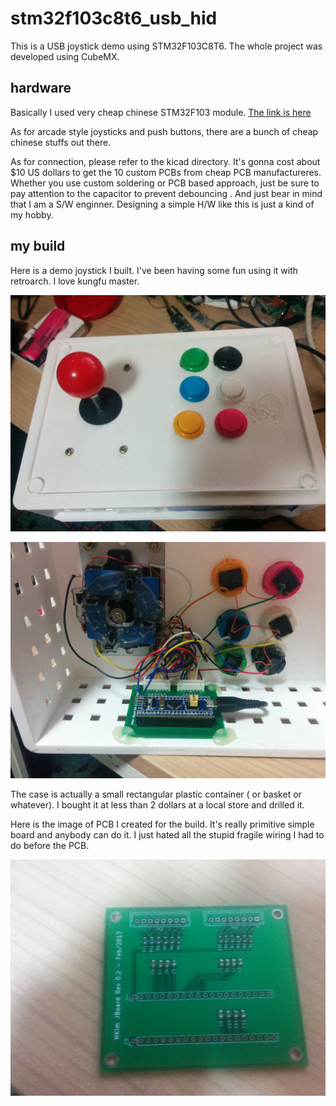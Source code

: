 # stm32f103c8t6_usb_hid

This is a USB joystick demo using STM32F103C8T6.
The whole project was developed using CubeMX.

## hardware
Basically I used very cheap chinese STM32F103 module. [The link is here][1]

As for arcade style joysticks and push buttons, there are a bunch of
cheap chinese stuffs out there.

As for connection, please refer to the kicad directory. It's gonna cost about $10 US dollars to get the 10 custom PCBs from cheap PCB manufactureres. Whether you use custom soldering or PCB based approach, just be sure to pay attention to the capacitor to prevent debouncing .  And just bear in mind that I am a S/W enginner. Designing a simple H/W like this is just a kind of my hobby.

[1]: https://www.aliexpress.com/item/Free-Shipping-STM32F103C8T6-ARM-STM32-Minimum-System-Development-Board-Module-For-arduino/32555258029.html?spm=2114.search0104.3.89.mrWsfD&ws_ab_test=searchweb0_0,searchweb201602_5_5460015_10152_10065_10151_10068_5470015_10307_10137_10060_10155_10154_10056_10055_10054_10059_100031_10099_10338_10339_5380015_10103_10102_440_10052_10053_10142_10107_10050_10051_10326_10084_10083_10080_10082_10081_10110_10175_10111_10112_10113_10114_143_10037_10312_10313_10314_10078_10079_10077_10073,searchweb201603_19,ppcSwitch_5&btsid=67a13b36-0190-4c70-9deb-1a2744050228&algo_expid=c62760bd-a140-4c3e-86ec-c725bdf3f0dc-14&algo_pvid=c62760bd-a140-4c3e-86ec-c725bdf3f0dc

## my build
Here is a demo joystick I built. I've been having some fun using it with retroarch. I love kungfu master.

![joystick build](imgs/IMG_20170916_200444.jpg)

![joystick build inside](imgs/IMG_20170916_200453.jpg)


The case is actually a small rectangular plastic container ( or basket or whatever). I bought it at less than 2 dollars at a local store and drilled it.

Here is the image of PCB I created for the build. It's really primitive simple board and anybody can do it. I just hated all the stupid fragile wiring I had to do before the PCB.

![jostick board](imgs/IMG_20170916_200824.jpg)
